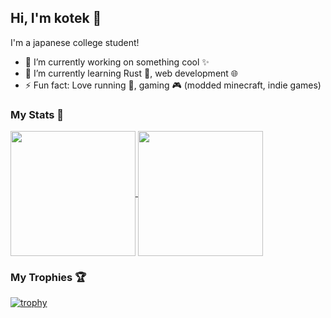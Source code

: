 ## Hi, I'm kotek 👋

<!--
**kotek-7/kotek-7** is a ✨ _special_ ✨ repository because its `README.md` (this file) appears on your GitHub profile.

Here are some ideas to get you started:
-->

I'm a japanese college student!

- 🔭 I’m currently working on something cool ✨
- 🌱 I’m currently learning Rust 🦀, web development 🌐
- ⚡ Fun fact: Love running 🏃, gaming 🎮 (modded minecraft, indie games)

### My Stats 💫

<a href="https://github.com/anuraghazra/github-readme-stats">
  <img height=200 align="center" src="https://github-readme-stats.vercel.app/api?username=kotek-7&theme=tokyonight" />
</a>
<a href="https://github.com/anuraghazra/convoychat">
  <img height=200 align="center" src="https://github-readme-stats.vercel.app/api/top-langs?username=anuraghazra&layout=compact&langs_count=8&card_width=320&theme=tokyonight" />
</a>

### My Trophies 🏆

[![trophy](https://github-profile-trophy.vercel.app/?username=kotek-7&theme=tokyonight)](https://github.com/ryo-ma/github-profile-trophy)
